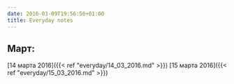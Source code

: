 ```yaml
---
date: 2016-03-09T19:56:50+01:00
title: Everyday notes
---
```

## Март:

[14 марта 2016]({{< ref "everyday/14_03_2016.md" >}})
[15 марта 2016]({{< ref "everyday/15_03_2016.md" >}})
